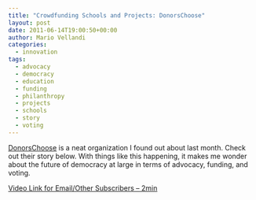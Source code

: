 ```yaml
---
title: "Crowdfunding Schools and Projects: DonorsChoose"
layout: post
date: 2011-06-14T19:00:50+00:00
author: Mario Vellandi
categories:
  - innovation
tags:
  - advocacy
  - democracy
  - education
  - funding
  - philanthropy
  - projects
  - schools
  - story
  - voting
---
```

[DonorsChoose](http://www.donorschoose.org/) is a neat organization I found out about last month. Check out their story below. With things like this happening, it makes me wonder about the future of democracy at large in terms of advocacy, funding, and voting.

[Video Link for Email/Other Subscribers &#8211; 2min](http://www.youtube.com/watch?v=XCoDqjqtb4A)

